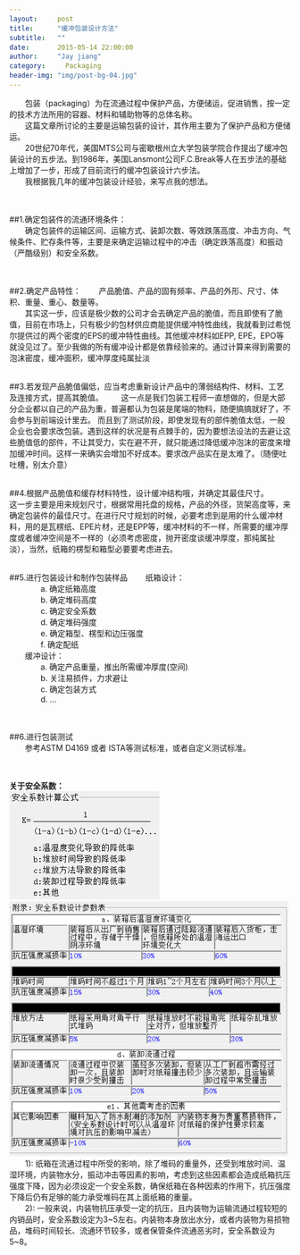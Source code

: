 ```yaml
---
layout:     post
title:      "缓冲包装设计方法"
subtitle:   ""
date:       2015-05-14 22:00:00
author:     "Jay jiang"
category:     Packaging
header-img: "img/post-bg-04.jpg"
---
```

&emsp;&emsp;包装（packaging）为在流通过程中保护产品，方便储运，促进销售，按一定的技术方法所用的容器、材料和辅助物等的总体名称。  
&emsp;&emsp;这篇文章所讨论的主要是运输包装的设计，其作用主要为了保护产品和方便储运。  
&emsp;&emsp;20世纪70年代，美国MTS公司与密歇根州立大学包装学院合作提出了缓冲包装设计的五步法。到1986年，美国Lansmont公司F.C.Break等人在五步法的基础上增加了一步，形成了目前流行的缓冲包装设计六步法。  
&emsp;&emsp;我根据我几年的缓冲包装设计经验，来写点我的想法。   
<br />
<br />  

##1.确定包装件的流通环境条件：    
&emsp;&emsp;确定包装件的运输区间、运输方式、装卸次数、等效跌落高度、冲击方向、气候条件、贮存条件等，主要是来确定运输过程中的冲击（确定跌落高度）和振动（严酷级别）和安全系数。  
<br />
<br />  

##2.确定产品特性：
&emsp;&emsp;产品脆值、产品的固有频率、产品的外形、尺寸、体积、重量、重心、数量等。  
&emsp;&emsp;其实这一步，应该是极少数的公司才会去确定产品的脆值，而且即使有了脆值，目前在市场上，只有极少的包材供应商能提供缓冲特性曲线，我就看到过希悦尔提供过的两个密度的EPS的缓冲特性曲线。其他缓冲材料如EPP, EPE，EPO等就没见过了。至少我做的所有缓冲设计都是依靠经验来的。通过计算来得到需要的泡沫密度，缓冲面积，缓冲厚度纯属扯淡
<br />
<br />  

##3.若发现产品脆值偏低，应当考虑重新设计产品中的薄弱结构件、材料、工艺及连接方式，提高其脆值。
&emsp;&emsp;这一点是我们包装工程师一直想做的，但是大部分企业都以自己的产品为重，普遍都认为包装是尾端的物料，随便搞搞就好了，不会参与到前端设计里去。
而且到了测试阶段，即使发现有的部件脆值太低，一般企业也会要求改包装。遇到这样的状况是有点棘手的，因为要想法设法的去避让这些脆值低的部件，不让其受力，实在避不开，就只能通过降低缓冲泡沫的密度来增加缓冲时间。这样一来确实会增加不好成本。要求改产品实在是太难了。（随便吐吐槽，别太介意）
<br />
<br /> 
 
##4.根据产品脆值和缓存材料特性，设计缓冲结构哦，并确定其最佳尺寸。
&emsp;&emsp;这一步主要是用来规划尺寸，根据常用托盘的规格，产品的外径，货架高度等，来确定包装件的最佳尺寸。在进行尺寸规划的时候，必要考虑到是用的什么缓冲材料，用的是瓦楞纸、EPE片材，还是EPP等，缓冲材料的不一样，所需要的缓冲厚度或者缓冲空间是不一样的（必须考虑密度，抛开密度谈缓冲厚度，那纯属扯淡），当然，纸箱的楞型和箱型必要要考虑进去。
<br />
<br /> 
 
##5.进行包装设计和制作包装样品
&emsp;&emsp;纸箱设计：  
&emsp;&emsp;&emsp;&emsp;a.	确定纸箱高度  
&emsp;&emsp;&emsp;&emsp;b.	确定堆码高度  
&emsp;&emsp;&emsp;&emsp;c.	确定安全系数  
&emsp;&emsp;&emsp;&emsp;d.	确定堆码强度  
&emsp;&emsp;&emsp;&emsp;e.	确定箱型、楞型和边压强度  
&emsp;&emsp;&emsp;&emsp;f.	确定配纸  
&emsp;&emsp;缓冲设计：  
&emsp;&emsp;&emsp;&emsp;a.	确定产品重量，推出所需缓冲厚度(空间)  
&emsp;&emsp;&emsp;&emsp;b.	关注易损件，力求避让  
&emsp;&emsp;&emsp;&emsp;c.	确定包装方式  
&emsp;&emsp;&emsp;&emsp;d.	…  
<br />
<br /> 
 
##6.进行包装测试  
&emsp;&emsp;参考ASTM D4169 或者 ISTA等测试标准，或者自定义测试标准。  
<br />
<br />


**关于安全系数：**  
<img src="/img/20150514/safetyfator.jpg" alt="Drawing" />    
<img src="/img/20150514/safetyfator1.jpg" alt="Drawing" width="500px" />   
&emsp;&emsp;1): 纸箱在流通过程中所受的影响，除了堆码的重量外，还受到堆放时间、温湿环境，内装物水分，振动冲击等因素的影响，考虑到这些因素都会造成纸箱抗压强度下降，因为必须设定一个安全系数，确保纸箱在各种因素的作用下，抗压强度下降后仍有足够的能力承受堆码在其上面纸箱的重量。  
&emsp;&emsp;2): 一般来说，内装物抗压承受一定的抗压，且内装物为运输流通过程较短的内销品时，安全系数设定为3~5左右。内装物本身放出水分，或者内装物为易损物品，堆码时间较长、流通环节较多，或者保管条件流通恶劣时，安全系数设为5~8。  
